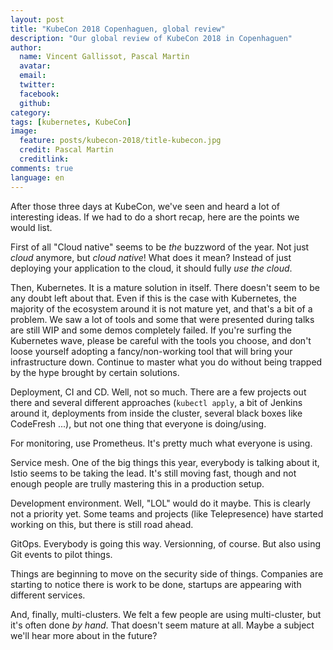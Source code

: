 ```yaml
---
layout: post
title: "KubeCon 2018 Copenhaguen, global review"
description: "Our global review of KubeCon 2018 in Copenhaguen"
author:
  name: Vincent Gallissot, Pascal Martin
  avatar:
  email:
  twitter:
  facebook:
  github:
category:
tags: [kubernetes, KubeCon]
image:
  feature: posts/kubecon-2018/title-kubecon.jpg
  credit: Pascal Martin
  creditlink:
comments: true
language: en
---
```


After those three days at KubeCon, we've seen and heard a lot of interesting ideas. If we had to do a short recap, here are the points we would list.

First of all "Cloud native" seems to be *the* buzzword of the year. Not just *cloud* anymore, but *cloud native*! What does it mean? Instead of just deploying your application to the cloud, it should fully *use the cloud*.

Then, Kubernetes. It is a mature solution in itself. There doesn't seem to be any doubt left about that. Even if this is the case with Kubernetes, the majority of the ecosystem around it is not mature yet, and that's a bit of a problem. We saw a lot of tools and some that were presented during talks are still WIP and some demos completely failed. If you're surfing the Kubernetes wave, please be careful with the tools you choose, and don't loose yourself adopting a fancy/non-working tool that will bring your infrastructure down. Continue to master what you do without being trapped by the hype brought by certain solutions.

Deployment, CI and CD. Well, not so much. There are a few projects out there and several different approaches (`kubectl apply`, a bit of Jenkins around it, deployments from inside the cluster, several black boxes like CodeFresh ...), but not one thing that everyone is doing/using.

For monitoring, use Prometheus. It's pretty much what everyone is using.

Service mesh. One of the big things this year, everybody is talking about it, Istio seems to be taking the lead. It's still moving fast, though and not enough people are trully mastering this in a production setup.

Development environment. Well, "LOL" would do it maybe. This is clearly not a priority yet. Some teams and projects (like Telepresence) have started working on this, but there is still road ahead.

GitOps. Everybody is going this way. Versionning, of course. But also using Git events to pilot things.

Things are beginning to move on the security side of things. Companies are starting to notice there is work to be done, startups are appearing with different services.

And, finally, multi-clusters. We felt a few people are using multi-cluster, but it's often done *by hand*. That doesn't seem mature at all. Maybe a subject we'll hear more about in the future?
